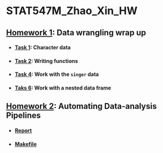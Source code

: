 # STAT547M_Zhao_Xin_HW

## [Homework 1](https://github.com/zxkathy/STAT547M_Zhao_Xin_HW/tree/master/HW1): Data wrangling wrap up

- #### [Task 1](https://github.com/zxkathy/STAT547M_Zhao_Xin_HW/blob/master/HW6/Task1/HW01_1.md): Character data
- #### [Task 2](https://github.com/zxkathy/STAT547M_Zhao_Xin_HW/blob/master/HW6/Task2/HW01_2.md): Writing functions
- #### [Task 4](https://github.com/zxkathy/STAT547M_Zhao_Xin_HW/blob/master/HW6/Task4/HW01_4.md): Work with the `singer` data
- #### [Taks 6](https://github.com/zxkathy/STAT547M_Zhao_Xin_HW/blob/master/HW6/Task6/HW01_6.md): Work with a nested data frame

## [Homework 2](https://github.com/zxkathy/STAT547M_Zhao_Xin_HW/tree/master/HW2): Automating Data-analysis Pipelines

- #### [Report](https://github.com/zxkathy/STAT547M_Zhao_Xin_HW/blob/master/HW7/report.md)
- #### [Makefile](https://github.com/zxkathy/STAT547M_Zhao_Xin_HW/blob/master/HW7/Makefile)
